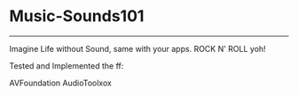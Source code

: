 # Music-Sounds101
----
Imagine Life without Sound, same with your apps. ROCK N' ROLL yoh!

Tested and Implemented the ff:

AVFoundation
AudioToolxox
